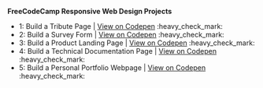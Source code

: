 <strong>FreeCodeCamp Responsive Web Design Projects</strong><br>
<ul>
  <li>1: Build a Tribute Page | <a href="https://codepen.io/QContinueUm/full/YzyBbNw" target="_blank">View on Codepen</a> :heavy_check_mark:</li>
  <li>2: Build a Survey Form | <a href="https://codepen.io/QContinueUm/full/WNQmYra" target="_blank">View on Codepen</a> :heavy_check_mark:</li> 
  <li>3: Build a Product Landing Page | <a href="https://codepen.io/QContinueUm/full/XWXJMKB" target="_blank">View on Codepen</a> :heavy_check_mark:</li>
  <li>4: Build a Technical Documentation Page | <a href="https://codepen.io/QContinueUm/full/wvMWGxW" target="_blank">View on Codepen</a> :heavy_check_mark:</li>
  <li>5: Build a Personal Portfolio Webpage | <a href="https://codepen.io/QContinueUm/full/bGEjdpr">View on Codepen</a> :heavy_check_mark:</li>
</ul>
